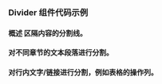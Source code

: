 <script setup lang="ts">

import demo1 from './demo1.vue'
import demo2 from './demo2.vue'
import demo3 from './demo3.vue'
import preview from '../../../src/components/preview.vue'
</script>

### Divider 组件代码示例

#### 概述 区隔内容的分割线。
#### 对不同章节的文本段落进行分割。
#### 对行内文字/链接进行分割，例如表格的操作列。

<demo1/>
<preview comp-name='divider' demo-name='demo1'/>


